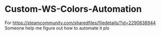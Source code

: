 # Custom-WS-Colors-Automation
For https://steamcommunity.com/sharedfiles/filedetails/?id=2290838944
Someone help me figure out how to automate it pls
